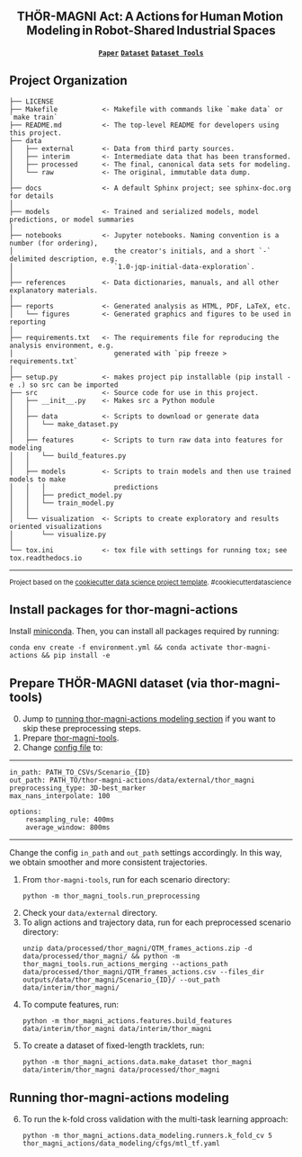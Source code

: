 <h2 align="center">THÖR-MAGNI Act:&thinsp;A&thinsp;Actions&thinsp;for&thinsp;Human&thinsp;Motion&thinsp;Modeling&thinsp;in&thinsp;Robot-Shared&thinsp;Industrial&thinsp;Spaces</h2>

<p align="center">
  <a href="https://arxiv.org/abs/2403.09285"><strong><code>Paper</code></strong></a>
  <a href="https://github.com/tmralmeida/thor-magni-tools/tree/main"><strong><code>Dataset</code></strong></a>
  <a href="https://magni-dash.streamlit.app"><strong><code>Dataset Tools</code></strong></a>
</p>


Project Organization
------------

    ├── LICENSE
    ├── Makefile           <- Makefile with commands like `make data` or `make train`
    ├── README.md          <- The top-level README for developers using this project.
    ├── data
    │   ├── external       <- Data from third party sources.
    │   ├── interim        <- Intermediate data that has been transformed.
    │   ├── processed      <- The final, canonical data sets for modeling.
    │   └── raw            <- The original, immutable data dump.
    │
    ├── docs               <- A default Sphinx project; see sphinx-doc.org for details
    │
    ├── models             <- Trained and serialized models, model predictions, or model summaries
    │
    ├── notebooks          <- Jupyter notebooks. Naming convention is a number (for ordering),
    │                         the creator's initials, and a short `-` delimited description, e.g.
    │                         `1.0-jqp-initial-data-exploration`.
    │
    ├── references         <- Data dictionaries, manuals, and all other explanatory materials.
    │
    ├── reports            <- Generated analysis as HTML, PDF, LaTeX, etc.
    │   └── figures        <- Generated graphics and figures to be used in reporting
    │
    ├── requirements.txt   <- The requirements file for reproducing the analysis environment, e.g.
    │                         generated with `pip freeze > requirements.txt`
    │
    ├── setup.py           <- makes project pip installable (pip install -e .) so src can be imported
    ├── src                <- Source code for use in this project.
    │   ├── __init__.py    <- Makes src a Python module
    │   │
    │   ├── data           <- Scripts to download or generate data
    │   │   └── make_dataset.py
    │   │
    │   ├── features       <- Scripts to turn raw data into features for modeling
    │   │   └── build_features.py
    │   │
    │   ├── models         <- Scripts to train models and then use trained models to make
    │   │   │                 predictions
    │   │   ├── predict_model.py
    │   │   └── train_model.py
    │   │
    │   └── visualization  <- Scripts to create exploratory and results oriented visualizations
    │       └── visualize.py
    │
    └── tox.ini            <- tox file with settings for running tox; see tox.readthedocs.io


--------

<p><small>Project based on the <a target="_blank" href="https://drivendata.github.io/cookiecutter-data-science/">cookiecutter data science project template</a>. #cookiecutterdatascience</small></p>


## Install packages for thor-magni-actions

Install [miniconda](http://docs.conda.io/en/latest/miniconda.html). Then, you can install all packages required by running:

```
conda env create -f environment.yml && conda activate thor-magni-actions && pip install -e
```


## Prepare THÖR-MAGNI dataset (via thor-magni-tools)

0. Jump to [running thor-magni-actions modeling section](#running-thor-magni-actions-modeling) if you want to skip these preprocessing steps.
1. Prepare [thor-magni-tools](https://github.com/tmralmeida/thor-magni-tools).
2. Change [config file](https://github.com/tmralmeida/thor-magni-tools-new/blob/main/thor_magni_tools/preprocessing/cfg.yaml) to:
------------
    in_path: PATH_TO_CSVs/Scenario_{ID}
    out_path: PATH_TO/thor-magni-actions/data/external/thor_magni
    preprocessing_type: 3D-best_marker 
    max_nans_interpolate: 100 

    options: 
        resampling_rule: 400ms 
        average_window: 800ms 
------------
Change the config `in_path` and `out_path` settings accordingly. In this way, we obtain smoother and more consistent trajectories.

1. From `thor-magni-tools`, run for each scenario directory:
   ```
   python -m thor_magni_tools.run_preprocessing
   ```
2. Check your `data/external` directory.
3. To align actions and trajectory data, run for each preprocessed scenario directory:
    ```
    unzip data/processed/thor_magni/QTM_frames_actions.zip -d data/processed/thor_magni/ && python -m thor_magni_tools.run_actions_merging --actions_path data/processed/thor_magni/QTM_frames_actions.csv --files_dir outputs/data/thor_magni/Scenario_{ID}/ --out_path data/interim/thor_magni/
    ```
4. To compute features, run:
   ```
   python -m thor_magni_actions.features.build_features data/interim/thor_magni data/interim/thor_magni
   ```
5. To create a dataset of fixed-length tracklets, run:
    ```
    python -m thor_magni_actions.data.make_dataset thor_magni data/interim/thor_magni data/processed/thor_magni
    ```


## Running thor-magni-actions modeling

6. To run the k-fold cross validation with the multi-task learning approach:
    ```
    python -m thor_magni_actions.data_modeling.runners.k_fold_cv 5 thor_magni_actions/data_modeling/cfgs/mtl_tf.yaml
    ```